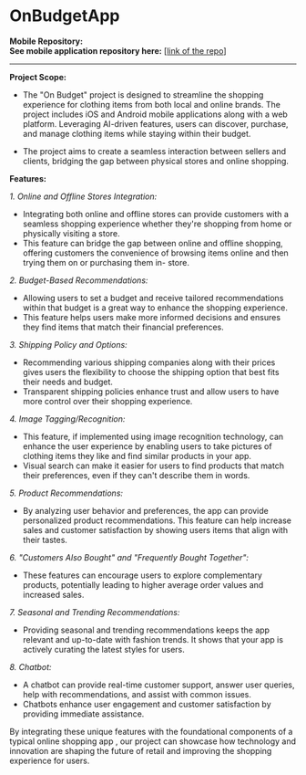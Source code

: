 # OnBudgetApp

**Mobile Repository:**  
**See mobile application repository here:** [[link of the repo](https://github.com/EbramShereen/on_budget)]

---

 **Project Scope:**

   - The "On Budget" project is designed to streamline the shopping experience for clothing items from both local and online brands. The project includes iOS and Android mobile 
   applications along with a web platform. Leveraging AI-driven features, users can discover, 
   purchase, and manage clothing items while staying within their budget.
 
  - The project aims to create a seamless interaction between sellers and clients, bridging the gap between physical stores and online shopping.

**Features:**

 *1. Online and Offline Stores Integration:*
   - Integrating both online and offline stores can provide customers with a seamless shopping experience whether they're shopping from home or physically visiting a store.
   - This feature can bridge the gap between online and offline shopping, offering customers the convenience of browsing items online and then trying them on or purchasing them in- 
     store.

 *2. Budget-Based Recommendations:*
   - Allowing users to set a budget and receive tailored recommendations within that budget is a great way to enhance the shopping experience.
   - This feature helps users make more informed decisions and ensures they find items that match their financial preferences.

 *3. Shipping Policy and Options:*
   - Recommending various shipping companies along with their prices gives users the flexibility to choose the shipping option that best fits their needs and budget.
   - Transparent shipping policies enhance trust and allow users to have more control over their shopping experience.

 *4. Image Tagging/Recognition:*
   - This feature, if implemented using image recognition technology, can enhance the user experience by enabling users to take pictures of clothing items they like and find 
     similar products in your app.
   - Visual search can make it easier for users to find products that match their preferences, even if they can't describe them in words.

 *5. Product Recommendations:*
   - By analyzing user behavior and preferences, the app can provide personalized product recommendations. This feature can help increase sales and customer satisfaction by showing users items that align with their tastes.

 *6. "Customers Also Bought" and "Frequently Bought Together":*
   - These features can encourage users to explore complementary products, potentially leading to higher average order values and increased sales.

 *7. Seasonal and Trending Recommendations:*
   - Providing seasonal and trending recommendations keeps the app relevant and up-to-date with fashion trends. It shows that your app is actively curating the latest styles for users.

 *8. Chatbot:*
   - A chatbot can provide real-time customer support, answer user queries, help with recommendations, and assist with common issues.
   - Chatbots enhance user engagement and customer satisfaction by providing immediate assistance.

By integrating these unique features with the foundational components of a typical online shopping app , our project can showcase how technology and innovation are shaping the future of retail and improving the shopping experience for users.
